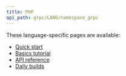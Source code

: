 ```yaml
---
title: PHP
api_path: grpc/LANG/namespace_grpc
---
```


These language-specific pages are available:

- [Quick start](quickstart)
- [Basics tutorial](basics)
- [API reference](api)
- [Daily builds](daily-builds)
